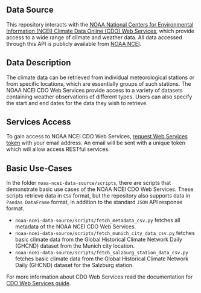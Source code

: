 ## Data Source
This repository interacts with the [NOAA National Centers for Environmental Information (NCEI) Climate Data Online (CDO) Web Services](https://www.ncdc.noaa.gov/cdo-web/), which provide access to a wide range of climate and weather data. All data accessed through this API is publicly available from [NOAA NCEI](https://www.ncei.noaa.gov/).

## Data Description

The climate data can be retrieved from individual meteorological stations or from specific locations, which are essentially groups of such stations. The NOAA NCEI CDO Web Services provide access to a variety of datasets containing weather observations of different types. Users can also specify the start and end dates for the data they wish to retrieve.

## Services Access

To gain access to NOAA NCEI CDO Web Services, [request Web Services token](https://www.ncdc.noaa.gov/cdo-web/token) with your email address. An email will be sent with a unique token which will allow access RESTful services.

## Basic Use-Cases

In the folder `noaa-ncei-data-source/scripts`, there are scripts that demonstrate basic use cases of the NOAA NCEI CDO Web Services. These scripts retrieve data in `CSV` format, but the repository also supports data in `Pandas DataFrame` format, in addition to the standard `JSON` API response format.

* `noaa-ncei-data-source/scripts/fetch_metadata_csv.py` fetches all metadata of the NOAA NCEI CDO Web Services.
* `noaa-ncei-data-source/scripts/fetch_munich_city_data_csv.py` fetches basic climate data from the Global Historical Climate Network Daily (GHCND) dataset from the Munich city location.
* `noaa-ncei-data-source/scripts/fetch_salzburg_station_data_csv.py` fetches basic climate data from the Global Historical Climate Network Daily (GHCND) dataset for the Salzburg station.

For more information about CDO Web Services read the documentation for [CDO Web Services guide](https://www.ncdc.noaa.gov/cdo-web/webservices/v2).
